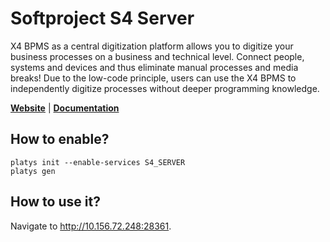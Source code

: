 # Softproject S4 Server

X4 BPMS as a central digitization platform allows you to digitize your business processes on a business and technical level. Connect people, systems and devices and thus eliminate manual processes and media breaks! Due to the low-code principle, users can use the X4 BPMS to independently digitize processes without deeper programming knowledge.

**[Website](https://www.softproject.de)** | **[Documentation](https://www.softproject.de/de/x4-community/dokumentation/)** 

## How to enable?

```
platys init --enable-services S4_SERVER
platys gen
```

## How to use it?

Navigate to <http://10.156.72.248:28361>.


